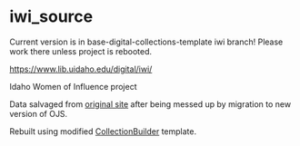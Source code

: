 # iwi_source

Current version is in base-digital-collections-template iwi branch!
Please work there unless project is rebooted.

<https://www.lib.uidaho.edu/digital/iwi/>

Idaho Women of Influence project

Data salvaged from [original site](https://web.archive.org/web/20141127194855/http://journals.lib.uidaho.edu/index.php/IWI/index)  after being messed up by migration to new version of OJS.

Rebuilt using modified [CollectionBuilder](https://github.com/CollectionBuilder) template.
